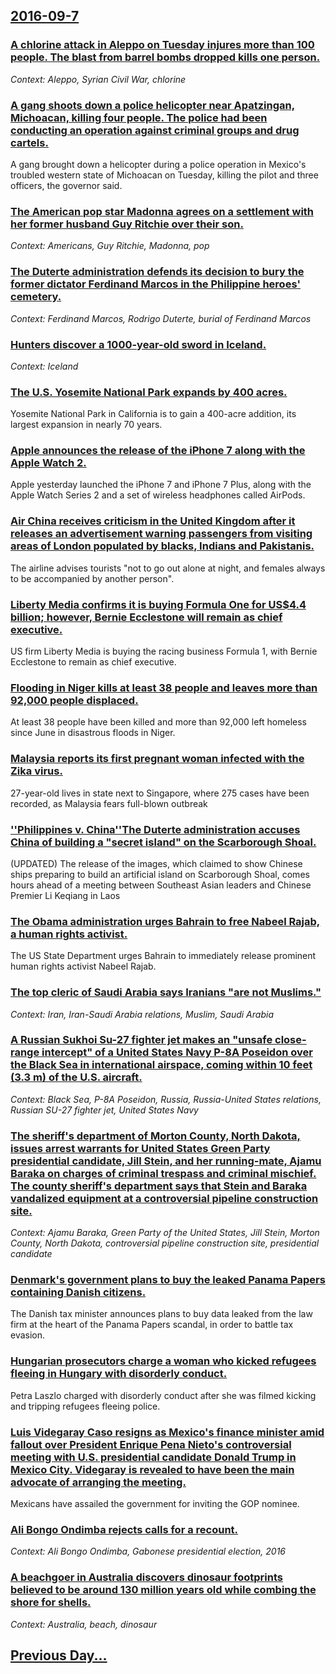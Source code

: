 ## [2016-09-7](/news/2016/09/7/index.md)

### [A chlorine attack in Aleppo on Tuesday injures more than 100 people. The blast from barrel bombs dropped kills one person. ](/news/2016/09/7/a-chlorine-attack-in-aleppo-on-tuesday-injures-more-than-100-people-the-blast-from-barrel-bombs-dropped-kills-one-person.md)
_Context: Aleppo, Syrian Civil War, chlorine_

### [A gang shoots down a police helicopter near Apatzingan, Michoacan, killing four people. The police had been conducting an operation against criminal groups and drug cartels. ](/news/2016/09/7/a-gang-shoots-down-a-police-helicopter-near-apatzinga-n-michoaca-n-killing-four-people-the-police-had-been-conducting-an-operation-agains.md)
A gang brought down a helicopter during a police operation in Mexico&#39;s troubled western state of Michoacan on Tuesday, killing the pilot and three officers, the governor said.

### [The American pop star Madonna agrees on a settlement with her former husband Guy Ritchie over their son. ](/news/2016/09/7/the-american-pop-star-madonna-agrees-on-a-settlement-with-her-former-husband-guy-ritchie-over-their-son.md)
_Context: Americans, Guy Ritchie, Madonna, pop_

### [The Duterte administration defends its decision to bury the former dictator Ferdinand Marcos in the Philippine heroes' cemetery. ](/news/2016/09/7/the-duterte-administration-defends-its-decision-to-bury-the-former-dictator-ferdinand-marcos-in-the-philippine-heroes-cemetery.md)
_Context: Ferdinand Marcos, Rodrigo Duterte, burial of Ferdinand Marcos_

### [Hunters discover a 1000-year-old sword in Iceland. ](/news/2016/09/7/hunters-discover-a-1000-year-old-sword-in-iceland.md)
_Context: Iceland_

### [The U.S. Yosemite National Park expands by 400 acres. ](/news/2016/09/7/the-u-s-yosemite-national-park-expands-by-400-acres.md)
Yosemite National Park in California is to gain a 400-acre addition, its largest expansion in nearly 70 years.

### [Apple announces the release of the iPhone 7 along with the Apple Watch 2. ](/news/2016/09/7/apple-announces-the-release-of-the-iphone-7-along-with-the-apple-watch-2.md)
Apple yesterday launched the iPhone 7 and iPhone 7 Plus, along with the Apple Watch Series 2 and a set of wireless headphones called AirPods.

### [Air China receives criticism in the United Kingdom after it releases an advertisement warning passengers from visiting areas of London populated by blacks, Indians and Pakistanis. ](/news/2016/09/7/air-china-receives-criticism-in-the-united-kingdom-after-it-releases-an-advertisement-warning-passengers-from-visiting-areas-of-london-popul.md)
The airline advises tourists &quot;not to go out alone at night, and females always to be accompanied by another person&quot;.

### [Liberty Media confirms it is buying Formula One for US$4.4 billion; however, Bernie Ecclestone will remain as chief executive. ](/news/2016/09/7/liberty-media-confirms-it-is-buying-formula-one-for-us-4-4-billion-however-bernie-ecclestone-will-remain-as-chief-executive.md)
US firm Liberty Media is buying the racing business Formula 1, with Bernie Ecclestone to remain as chief executive.

### [Flooding in Niger kills at least 38 people and leaves more than 92,000 people displaced.  ](/news/2016/09/7/flooding-in-niger-kills-at-least-38-people-and-leaves-more-than-92-000-people-displaced.md)
At least 38 people have been killed and more than 92,000 left homeless since June in disastrous floods in Niger.

### [Malaysia reports its first pregnant woman infected with the Zika virus. ](/news/2016/09/7/malaysia-reports-its-first-pregnant-woman-infected-with-the-zika-virus.md)
27-year-old lives in state next to Singapore, where 275 cases have been recorded, as Malaysia fears full-blown outbreak

### [''Philippines v. China''The Duterte administration accuses China of building a "secret island" on the Scarborough Shoal. ](/news/2016/09/7/philippines-v-china-pthe-duterte-administration-accuses-china-of-building-a-secret-island-on-the-scarborough-shoal.md)
(UPDATED) The release of the images, which claimed to show Chinese ships preparing to build an artificial island on Scarborough Shoal, comes hours ahead of a meeting between Southeast Asian leaders and Chinese Premier Li Keqiang in Laos

### [The Obama administration urges Bahrain to free Nabeel Rajab, a human rights activist. ](/news/2016/09/7/the-obama-administration-urges-bahrain-to-free-nabeel-rajab-a-human-rights-activist.md)
The US State Department urges Bahrain to immediately release prominent human rights activist Nabeel Rajab.

### [The top cleric of Saudi Arabia says Iranians "are not Muslims." ](/news/2016/09/7/the-top-cleric-of-saudi-arabia-says-iranians-are-not-muslims.md)
_Context: Iran, Iran-Saudi Arabia relations, Muslim, Saudi Arabia_

### [A Russian Sukhoi Su-27 fighter jet makes an "unsafe close-range intercept" of a United States Navy P-8A Poseidon over the Black Sea in international airspace, coming within 10 feet (3.3 m) of the U.S. aircraft. ](/news/2016/09/7/a-russian-sukhoi-su-27-fighter-jet-makes-an-unsafe-close-range-intercept-of-a-united-states-navy-p-8a-poseidon-over-the-black-sea-in-inter.md)
_Context: Black Sea, P-8A Poseidon, Russia, Russia-United States relations, Russian SU-27 fighter jet, United States Navy_

### [The sheriff's department of Morton County, North Dakota, issues arrest warrants for United States Green Party presidential candidate, Jill Stein, and her running-mate, Ajamu Baraka on charges of criminal trespass and criminal mischief. The county sheriff's department says that Stein and Baraka vandalized equipment at a controversial pipeline construction site. ](/news/2016/09/7/the-sheriff-s-department-of-morton-county-north-dakota-issues-arrest-warrants-for-united-states-green-party-presidential-candidate-jill-s.md)
_Context: Ajamu Baraka, Green Party of the United States, Jill Stein, Morton County, North Dakota, controversial pipeline construction site, presidential candidate_

### [Denmark's government plans to buy the leaked Panama Papers containing Danish citizens. ](/news/2016/09/7/denmark-s-government-plans-to-buy-the-leaked-panama-papers-containing-danish-citizens.md)
The Danish tax minister announces plans to buy data leaked from the law firm at the heart of the Panama Papers scandal, in order to battle tax evasion.

### [Hungarian prosecutors charge a woman who kicked refugees fleeing in Hungary with disorderly conduct. ](/news/2016/09/7/hungarian-prosecutors-charge-a-woman-who-kicked-refugees-fleeing-in-hungary-with-disorderly-conduct.md)
Petra Laszlo charged with disorderly conduct after she was filmed kicking and tripping refugees fleeing police.

### [Luis Videgaray Caso resigns as Mexico's finance minister amid fallout over President Enrique Pena Nieto's controversial meeting with U.S. presidential candidate Donald Trump in Mexico City. Videgaray is revealed to have been the main advocate of arranging the meeting. ](/news/2016/09/7/luis-videgaray-caso-resigns-as-mexico-s-finance-minister-amid-fallout-over-president-enrique-pea-a-nieto-s-controversial-meeting-with-u-s-p.md)
Mexicans have assailed the government for inviting the GOP nominee.

### [Ali Bongo Ondimba rejects calls for a recount. ](/news/2016/09/7/ali-bongo-ondimba-rejects-calls-for-a-recount.md)
_Context: Ali Bongo Ondimba, Gabonese presidential election, 2016_

### [A beachgoer in Australia discovers dinosaur footprints believed to be around 130 million years old while combing the shore for shells. ](/news/2016/09/7/a-beachgoer-in-australia-discovers-dinosaur-footprints-believed-to-be-around-130-million-years-old-while-combing-the-shore-for-shells.md)
_Context: Australia, beach, dinosaur_

## [Previous Day...](/news/2016/09/6/index.md)

